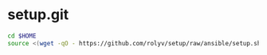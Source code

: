 
setup.git
=========

```sh
cd $HOME
source <(wget -qO - https://github.com/rolyv/setup/raw/ansible/setup.sh)

```
